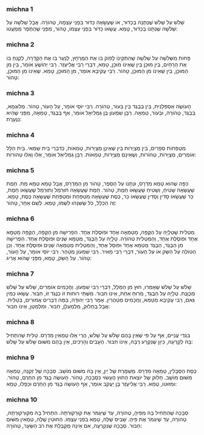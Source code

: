 
### michna 1
שָׁלֹשׁ עַל שָׁלֹשׁ שֶׁנְּתָנָהּ בְּכַדּוּר, אוֹ שֶׁעֲשָׂאָהּ כַּדּוּר בִּפְנֵי עַצְמָהּ, טְהוֹרָה. אֲבָל שְׁלֹשָׁה עַל שְׁלֹשָׁה שֶׁנְּתָנוֹ בְכַדּוּר, טָמֵא. עֲשָׂאוֹ כַדּוּר בִּפְנֵי עַצְמוֹ, טָהוֹר, מִפְּנֵי שֶׁהַתֶּפֶר מְמַעֲטוֹ:

### michna 2
פָּחוֹת מִשְּׁלֹשָׁה עַל שְׁלֹשָׁה שֶׁהִתְקִינוֹ לָפוֹק בּוֹ אֶת הַמֶּרְחָץ, לְנַעֵר בּוֹ אֶת הַקְּדֵרָה, לְקַנֵּחַ בּוֹ אֶת הָרֵחַיִם, בֵּין מוּכָן בֵּין שֶׁאֵינוֹ מוּכָן, טָמֵא, דִּבְרֵי רַבִּי אֱלִיעֶזֶר. רַבִּי יְהוֹשֻׁעַ אוֹמֵר, בֵּין מִן הַמּוּכָן, בֵּין שֶׁאֵינוֹ מִן הַמּוּכָן, טָהוֹר. רַבִּי עֲקִיבָא אוֹמֵר, מִן הַמּוּכָן, טָמֵא. שֶׁאֵינוֹ מִן הַמּוּכָן, טָהוֹר:

### michna 3
הָעוֹשֶׂה אִסְפְּלָנִית, בֵּין בְּבֶגֶד בֵּין בְּעוֹר, טְהוֹרָה. רַבִּי יוֹסֵי אוֹמֵר, עַל הָעוֹר, טָהוֹר. מְלוּגְמָא, בְּבֶגֶד, טְהוֹרָה, וּבְעוֹר, טְמֵאָה. רַבָּן שִׁמְעוֹן בֶּן גַּמְלִיאֵל אוֹמֵר, אַף בְּבֶגֶד, טְמֵאָה, מִפְּנֵי שֶׁהִיא נִנְעָרֶת:

### michna 4
מִטְפְּחוֹת סְפָרִים, בֵּין מְצֻיָּרוֹת בֵּין שֶׁאֵינָן מְצֻיָּרוֹת, טְמֵאוֹת, כְּדִבְרֵי בֵית שַׁמַּאי. בֵּית הִלֵּל אוֹמְרִים, מְצֻיָּרוֹת, טְהוֹרוֹת, וְשֶׁאֵינָם מְצֻיָּרוֹת, טְמֵאוֹת. רַבָּן גַּמְלִיאֵל אוֹמֵר, אֵלּוּ וָאֵלּוּ טְהוֹרוֹת:

### michna 5
כִּפָּה שֶׁהוּא טָמֵא מִדְרָס, וּנְתָנוֹ עַל הַסֵּפֶר, טָהוֹר מִן הַמִּדְרָס, אֲבָל טָמֵא טְמֵא מֵת. חֵמֶת שֶׁעֲשָׂאָהּ שָׁטִיחַ, וְשָׁטִיחַ שֶׁעֲשָׂאוֹ חֵמֶת, טָהוֹר. חֵמֶת שֶׁעֲשָׂאָהּ תּוּרְמֵל וְתוּרְמֵל שֶׁעֲשָׂאוֹ חֵמֶת, כַּר שֶׁעֲשָׂאוֹ סָדִין וְסָדִין שֶׁעֲשָׂאוֹ כַּר, כֶּסֶת שֶׁעֲשָׂאָהּ מִטְפַּחַת וּמִטְפַּחַת שֶׁעֲשָׂאָהּ כֶּסֶת, טָמֵא. זֶה הַכְּלָל, כֹּל שֶׁשִּׁנָּהוּ לִשְׁמוֹ, טָמֵא. לְשֵׁם אַחֵר, טָהוֹר:

### michna 6
מַטְלִית שֶׁטְּלָיָהּ עַל הַקֻּפָּה, מְטַמְּאָה אֶחָד וּפוֹסֶלֶת אֶחָד. הִפְרִישָׁהּ מִן הַקֻּפָּה, הַקֻּפָּה מְטַמָּא אֶחָד וּפוֹסֶלֶת אֶחָד, וְהַמַּטְלִית טְהוֹרָה. טְלָיָהּ עַל הַבֶּגֶד, מְטַמָּא שְׁנַיִם וּפוֹסֶלֶת אֶחָד. הִפְרִישָׁהּ מִן הַבֶּגֶד, הַבֶּגֶד מְטַמֵּא אֶחָד וּפוֹסֵל אֶחָד, וְהַמַּטְלִית מְטַמְּאָה שְׁנַיִם וּפוֹסֶלֶת אֶחָד. וְכֵן הַטּוֹלֶה עַל הַשַּׂק אוֹ עַל הָעוֹר, דִּבְרֵי רַבִּי מֵאִיר. רַבִּי שִׁמְעוֹן מְטַהֵר. רַבִּי יוֹסֵי אוֹמֵר, עַל הָעוֹר, טָהוֹר. עַל הַשַּׂק, טָמֵא, מִפְּנֵי שֶׁהוּא אָרִיג:

### michna 7
שָׁלֹשׁ עַל שָׁלֹשׁ שֶׁאָמְרוּ, חוּץ מִן הַמְּלָל, דִּבְרֵי רַבִּי שִׁמְעוֹן. וַחֲכָמִים אוֹמְרִים, שָׁלֹשׁ עַל שָׁלֹשׁ מְכֻוָּנֶת. טְלָיָהּ עַל הַבֶּגֶד, מֵרוּחַ אַחַת, אֵינוֹ חִבּוּר. מִשְּׁתֵּי רוּחוֹת זוֹ כְנֶגֶד זוֹ, חִבּוּר. עֲשָׂאוֹ כְמִין גַּאם, רַבִּי עֲקִיבָא מְטַמֵּא, וַחֲכָמִים מְטַהֲרִין. אָמַר רַבִּי יְהוּדָה, בַּמֶּה דְבָרִים אֲמוּרִים, בְּטַלִּית. אֲבָל בְּחָלוּק, מִלְמַעְלָן, חִבּוּר. וּמִלְּמַטָּן, אֵינוֹ חִבּוּר:

### michna 8
בִּגְדֵי עֲנִיִּים, אַף עַל פִּי שֶׁאֵין בָּהֶם שָׁלֹשׁ עַל שָׁלֹשׁ, הֲרֵי אֵלּוּ טְמֵאִין מִדְרָס. טַלִּית שֶׁהִתְחִיל בָּהּ לְקָרְעָהּ, כֵּיוָן שֶׁנִּקְרַע רֻבָּהּ, אֵינוֹ חִבּוּר. הֶעָבִים וְהָרַכִּים, אֵין בָּהֶם מִשּׁוּם שָׁלֹשׁ עַל שָׁלֹשׁ:

### michna 9
כֶּסֶת הַסַּבָּלִין, טְמֵאָה מִדְרָס. מְשַׁמֶּרֶת שֶׁל יַיִן, אֵין בָּהּ מִשּׁוּם מוֹשָׁב. סְבָכָה שֶׁל זְקֵנָה, טְמֵאָה מִשּׁוּם מוֹשָׁב. חָלוּק שֶׁל יוֹצֵאת הַחוּץ הֶעָשׂוּי כִּסְבָכָה, טָהוֹר. הָעוֹשֶׂה בֶגֶד מִן הַחֵרֶם, טָהוֹר. וּמִזּוּטוֹ, טָמֵא. רַבִּי אֱלִיעֶזֶר בֶּן יַעֲקֹב אוֹמֵר, אַף הָעוֹשֶׂה בֶגֶד מִן הַחֵרֶם וּכְפָלוֹ, טָמֵא:

### michna 10
סְבָכָה שֶׁהִתְחִיל בָּהּ מִפִּיהָ, טְהוֹרָה, עַד שֶׁיִּגְמֹר אֶת קוּרְקוּרְתָּהּ. הִתְחִיל בָּהּ מִקּוּרְקוּרְתָּהּ, טְהוֹרָה, עַד שֶׁיִּגְמֹר אֶת פִּיהָ. שָׁבִיס שֶׁלָּהּ, טָמֵא בִפְנֵי עַצְמוֹ. הַחוּטִין שֶׁלָּהּ, טְמֵאִין מִשּׁוּם חִבּוּר. סְבָכָה שֶׁנִּקְרְעָה, אִם אֵינָהּ מְקַבֶּלֶת אֶת רֹב הַשֵּׂעָר, טְהוֹרָה:
